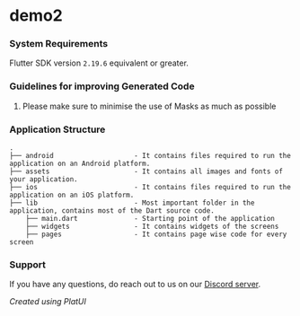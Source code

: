 # demo2

### System Requirements
Flutter SDK version `2.19.6` equivalent or greater.<br>

### Guidelines for improving Generated Code
1. Please make sure to minimise the use of Masks as much as possible


### Application Structure
```
.
├── android                    - It contains files required to run the application on an Android platform.
├── assets                     - It contains all images and fonts of your application.
├── ios                        - It contains files required to run the application on an iOS platform.
├── lib                        - Most important folder in the application, contains most of the Dart source code.
    ├── main.dart              - Starting point of the application
    ├── widgets                - It contains widgets of the screens
    ├── pages                  - It contains page wise code for every screen
```

### Support
If you have any questions, do reach out to us on our [Discord server](https://discord.gg/HugAhf22).

*Created using PlatUI*
